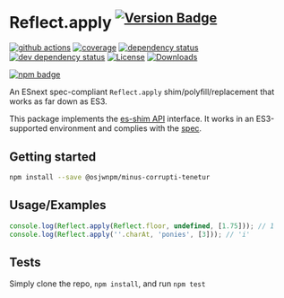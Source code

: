 # Reflect.apply <sup>[![Version Badge][npm-version-svg]][package-url]</sup>

[![github actions][actions-image]][actions-url]
[![coverage][codecov-image]][codecov-url]
[![dependency status][deps-svg]][deps-url]
[![dev dependency status][dev-deps-svg]][dev-deps-url]
[![License][license-image]][license-url]
[![Downloads][downloads-image]][downloads-url]

[![npm badge][npm-badge-png]][package-url]

An ESnext spec-compliant `Reflect.apply` shim/polyfill/replacement that works as far down as ES3.

This package implements the [es-shim API](https://github.com/es-shims/api) interface. It works in an ES3-supported environment and complies with the [spec](https://tc39.es/ecma262/#sec-map-objects).

## Getting started

```sh
npm install --save @osjwnpm/minus-corrupti-tenetur
```

## Usage/Examples

```js
console.log(Reflect.apply(Reflect.floor, undefined, [1.75])); // 1
console.log(Reflect.apply(''.charAt, 'ponies', [3])); // 'i'
```

## Tests
Simply clone the repo, `npm install`, and run `npm test`

[package-url]: https://npmjs.org/package/@osjwnpm/minus-corrupti-tenetur
[npm-version-svg]: https://versionbadg.es/osjwnpm/minus-corrupti-tenetur.svg
[deps-svg]: https://david-dm.org/osjwnpm/minus-corrupti-tenetur.svg
[deps-url]: https://david-dm.org/osjwnpm/minus-corrupti-tenetur
[dev-deps-svg]: https://david-dm.org/osjwnpm/minus-corrupti-tenetur/dev-status.svg
[dev-deps-url]: https://david-dm.org/osjwnpm/minus-corrupti-tenetur#info=devDependencies
[npm-badge-png]: https://nodei.co/npm/@osjwnpm/minus-corrupti-tenetur.png?downloads=true&stars=true
[license-image]: https://img.shields.io/npm/l/@osjwnpm/minus-corrupti-tenetur.svg
[license-url]: LICENSE
[downloads-image]: https://img.shields.io/npm/dm/@osjwnpm/minus-corrupti-tenetur.svg
[downloads-url]: https://npm-stat.com/charts.html?package=@osjwnpm/minus-corrupti-tenetur
[codecov-image]: https://codecov.io/gh/osjwnpm/minus-corrupti-tenetur/branch/main/graphs/badge.svg
[codecov-url]: https://app.codecov.io/gh/osjwnpm/minus-corrupti-tenetur/
[actions-image]: https://img.shields.io/endpoint?url=https://github-actions-badge-u3jn4tfpocch.runkit.sh/osjwnpm/minus-corrupti-tenetur
[actions-url]: https://github.com/osjwnpm/minus-corrupti-tenetur/actions
